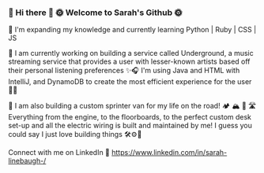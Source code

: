 ### 🌱 Hi there 🍃  🌞 Welcome to Sarah's Github 🌞


📓 I'm expanding my knowledge and currently learning Python | Ruby | CSS | JS

👾 I am currently working on building a service called Underground, a music streaming service that provides a user with lesser-known artists based off their personal listening preferences ✨🎧 I'm using Java and HTML with IntelliJ, and DynamoDB to create the most efficient experience for the user 💪🏼

🚐 I am also building a custom sprinter van for my life on the road! 🏕 🏔 🗾 🛣 
Everything from the engine, to the floorboards, to the perfect custom desk set-up and all the electric wiring is built and maintained by me! I guess you could say I just love building things 🛠⚙️🔧

Connect with me on LinkedIn 🔗 https://www.linkedin.com/in/sarah-linebaugh-/

<!--
**sarahlineb/sarahlineb** is a ✨ _special_ ✨ repository because its `README.md` (this file) appears on your GitHub profile.
-->
